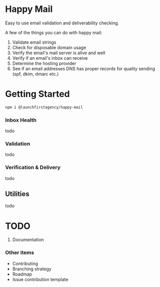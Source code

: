 # Happy Mail

Easy to use email validation and deliverability checking.

A few of the things you can do with happy mail:

1. Validate email strings
1. Check for disposable domain usage
1. Verify the email's mail server is alive and well
1. Verify if an email's inbox can receive
1. Determine the hosting provider
1. See if an email addresses DNS has proper records for quality sending (spf, dkim, dmarc etc.)


# Getting Started

```bash
npm i @launchfirstagency/happy-mail
```


### Inbox Health

todo

### Validation

todo

### Verification & Delivery

todo

## Utilities

todo

# TODO



1. Documentation

### Other items

- Contributing
- Branching strategy
- Roadmap
- Issue contribution template
